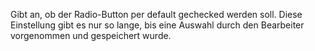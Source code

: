 Gibt an, ob der Radio-Button per default gechecked werden soll. Diese Einstellung gibt es nur so lange, bis eine Auswahl durch den Bearbeiter vorgenommen und gespeichert wurde.